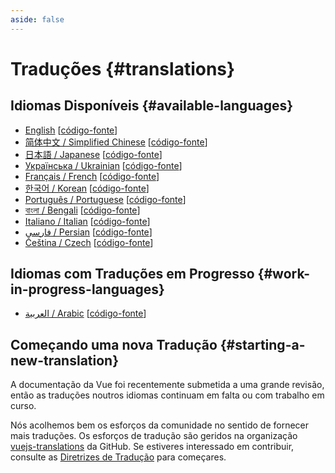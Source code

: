 ```yaml
---
aside: false
---
```


# Traduções {#translations}

## Idiomas Disponíveis {#available-languages}

- [English](https://vuejs.org/) [[código-fonte](https://github.com/vuejs/docs)]
- [简体中文 / Simplified Chinese](https://cn.vuejs.org/) [[código-fonte](https://github.com/vuejs-translations/docs-zh-cn)]
- [日本語 / Japanese](https://ja.vuejs.org/) [[código-fonte](https://github.com/vuejs-translations/docs-ja)]
- [Українська / Ukrainian](https://ua.vuejs.org/) [[código-fonte](https://github.com/vuejs-translations/docs-uk)]
- [Français / French](https://fr.vuejs.org) [[código-fonte](https://github.com/vuejs-translations/docs-fr)]
- [한국어 / Korean](https://ko.vuejs.org) [[código-fonte](https://github.com/vuejs-translations/docs-ko)]
- [Português / Portuguese](https://pt.vuejs.org) [[código-fonte](https://github.com/vuejs-translations/docs-pt)]
- [বাংলা / Bengali](https://bn.vuejs.org) [[código-fonte](https://github.com/vuejs-translations/docs-bn)]
- [Italiano / Italian](https://it.vuejs.org) [[código-fonte](https://github.com/vuejs-translations/docs-it)]
- [فارسی / Persian](https://fa.vuejs.org) [[código-fonte](https://github.com/vuejs-translations/docs-fa)]
- [Čeština / Czech](https://cs.vuejs.org/) [[código-fonte](https://github.com/vuejs-translations/docs-cs)]

## Idiomas com Traduções em Progresso {#work-in-progress-languages}

- [العربية / Arabic](https://ar.vuejs.org/) [[código-fonte](https://github.com/vuejs-translations/docs-ar)]

## Começando uma nova Tradução {#starting-a-new-translation}

A documentação da Vue foi recentemente submetida a uma grande revisão, então as traduções noutros idiomas continuam em falta ou com trabalho em curso.

Nós acolhemos bem os esforços da comunidade no sentido de fornecer mais traduções. Os esforços de tradução são geridos na organização [vuejs-translations](https://github.com/vuejs-translations/) da GitHub. Se estiveres interessado em contribuir, consulte as [Diretrizes de Tradução](https://github.com/vuejs-translations/guidelines/blob/main/README.md) para começares.

